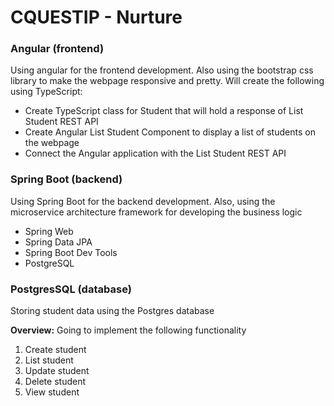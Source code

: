 # CQUESTIP - Nurture
### Angular (frontend)
Using angular for the frontend development.
Also using the bootstrap css library to make the webpage responsive and pretty.
Will create the following using TypeScript:
- Create TypeScript class for Student that will hold a response of List Student REST API
- Create Angular List Student Component to display a list of students on the webpage
- Connect the Angular application with the List Student REST API
### Spring Boot (backend)
Using Spring Boot for the backend development.
Also, using the microservice architecture framework
for developing the business logic
- Spring Web
- Spring Data JPA
- Spring Boot Dev Tools
- PostgreSQL
### PostgresSQL (database)
Storing student data using the Postgres database

**Overview:**
Going to implement the following functionality
1. Create student
2. List student
3. Update student
4. Delete student
5. View student
